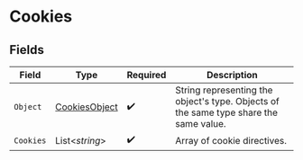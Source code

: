 # Cookies


## Fields

| Field                                                                                 | Type                                                                                  | Required                                                                              | Description                                                                           |
| ------------------------------------------------------------------------------------- | ------------------------------------------------------------------------------------- | ------------------------------------------------------------------------------------- | ------------------------------------------------------------------------------------- |
| `Object`                                                                              | [CookiesObject](../../Models/Components/CookiesObject.md)                             | :heavy_check_mark:                                                                    | String representing the object's type. Objects of the same type share the same value. |
| `Cookies`                                                                             | List<*string*>                                                                        | :heavy_check_mark:                                                                    | Array of cookie directives.                                                           |